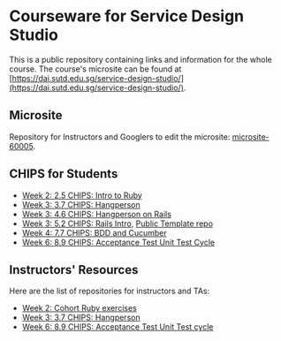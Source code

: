 # Courseware for Service Design Studio
This is a public repository containing links and information for the whole course. The course's microsite can be found at [https://dai.sutd.edu.sg/service-design-studio/](https://dai.sutd.edu.sg/service-design-studio/).

## Microsite
Repository for Instructors and Googlers to edit the microsite: [microsite-60005](https://github.com/Service-Design-Studio/microsite-60004).

## CHIPS for Students
* [Week 2: 2.5 CHIPS: Intro to Ruby](https://github.com/Service-Design-Studio/hw-ruby-intro)
* [Week 3: 3.7 CHIPS: Hangperson](https://github.com/Service-Design-Studio/hw-sinatra-saas-hangperson)
* [Week 3: 4.6 CHIPS: Hangperson on Rails](https://github.com/Service-Design-Studio/hw-rails-hangperson)
* [Week 3: 5.2 CHIPS: Rails Intro](https://github.com/Service-Design-Studio/hw-rails-intro), [Public Template repo](https://github.com/Service-Design-Studio/rottenpotatoes-rails-intro)
* [Week 4: 7.7 CHIPS: BDD and Cucumber](https://github.com/Service-Design-Studio/hw-bdd-cucumber.git)
* [Week 6: 8.9 CHIPS: Acceptance Test Unit Test Cycle](https://github.com/Service-Design-Studio/hw-acceptance-unit-test-cycle)
## Instructors' Resources

Here are the list of repositories for instructors and TAs:
* [Week 2: Cohort Ruby exercises](https://github.com/Service-Design-Studio/intro_ruby_exercises)
* [Week 3: 3.7 CHIPS: Hangperson](https://github.com/Service-Design-Studio/hw-sinatra-saas-hangperson-ci)
* [Week 6: 8.9 CHIPS: Acceptance Test Unit Test cycle](https://github.com/Service-Design-Studio/hw-acceptance-unit-test-cycle-ci)

